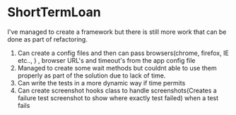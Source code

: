 # ShortTermLoan

I've managed to create a framework but there is still more work that can be done as part of refactoring.
1. Can create a config files and then can pass browsers(chrome, firefox, IE etc.., ) ,  browser URL's and timeout's from the app config file
2. Managed to create some wait methods but couldnt able to use them properly as part of the solution due to lack of time.
3. Can write the tests in a more dynamic way if time permits
4. Can create screenshot hooks class to handle screenshots(Creates a failure test screenshot to show where exactly test failed) when a test fails 

